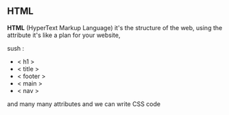 ## HTML

**HTML** (HyperText Markup Language) it's the structure of the web, using the attribute it's like a plan for your website, 

sush :
* < h1 >
* < title >
* < footer >
* < main >
* < nav >

and many many attributes and we can write CSS code 
<style>
    this will make me able to change how the web look
    
